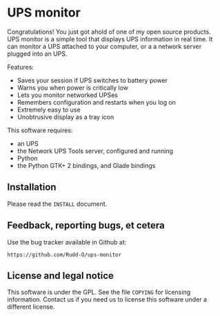 UPS monitor
===========

Congratulations!  You just got ahold of one of my open source products.
UPS monitor is a simple tool that displays UPS information in real time.
It can monitor a UPS attached to your computer, or a a network server
plugged into an UPS.


Features:

* Saves your session if UPS switches to battery power
* Warns you when power is critically low
* Lets you monitor networked UPSes
* Remembers configuration and restarts when you log on
* Extremely easy to use
* Unobtrusive display as a tray icon


This software requires:

* an UPS
* the Network UPS Tools server, configured and running
* Python
* the Python GTK+ 2 bindings, and Glade bindings


Installation
------------

Please read the `INSTALL` document.


Feedback, reporting bugs, et cetera
-----------------------------------

Use the bug tracker available in Github at:

    https://github.com/Rudd-O/ups-monitor

License and legal notice
------------------------

This software is under the GPL.  See the file `COPYING` for licensing
information.  Contact us if you need us to license this software under
a different license.
